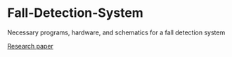 # Fall-Detection-System
Necessary programs, hardware, and schematics for a fall detection system

[Research paper](https://github.com/vsv04/Fall-Detection-System/blob/master/Research%20Paper/Research%20Paper.pdf)
